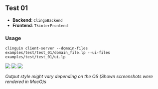 ## Test 01

- **Backend**:   `ClingoBackend`
- **Frontend**:   `TkinterFrontend`

### Usage

```
clinguin client-server --domain-files examples/test/test_01/domain_file.lp --ui-files examples/test/test_01/ui.lp
```

![](out1.png)
![](out2.png)
![](out3.png)

*Output style might vary depending on the OS (Shown screenshots were rendered in MacO)s*

